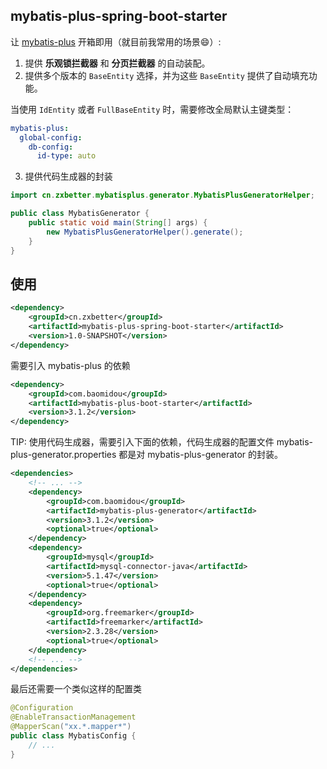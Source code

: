 ## mybatis-plus-spring-boot-starter

让 [mybatis-plus](https://github.com/baomidou/mybatis-plus) 开箱即用（就目前我常用的场景😄）:

1. 提供 **乐观锁拦截器** 和 **分页拦截器** 的自动装配。
2. 提供多个版本的 `BaseEntity` 选择，并为这些 `BaseEntity` 提供了自动填充功能。

  当使用 `IdEntity` 或者 `FullBaseEntity` 时，需要修改全局默认主键类型：
  
  ```yaml
  mybatis-plus:
    global-config:
      db-config:
        id-type: auto
  ```

3. 提供代码生成器的封装

  ```java
  import cn.zxbetter.mybatisplus.generator.MybatisPlusGeneratorHelper;

  public class MybatisGenerator {
      public static void main(String[] args) {
          new MybatisPlusGeneratorHelper().generate();
      }
  }
  ```

## 使用

```xml
<dependency>
    <groupId>cn.zxbetter</groupId>
    <artifactId>mybatis-plus-spring-boot-starter</artifactId>
    <version>1.0-SNAPSHOT</version>
</dependency>
```

需要引入 mybatis-plus 的依赖

```xml
<dependency>
    <groupId>com.baomidou</groupId>
    <artifactId>mybatis-plus-boot-starter</artifactId>
    <version>3.1.2</version>
</dependency>
```

TIP: 使用代码生成器，需要引入下面的依赖，代码生成器的配置文件 mybatis-plus-generator.properties 都是对 mybatis-plus-generator 的封装。

```xml
<dependencies>
    <!-- ... -->
    <dependency>
        <groupId>com.baomidou</groupId>
        <artifactId>mybatis-plus-generator</artifactId>
        <version>3.1.2</version>
        <optional>true</optional>
    </dependency>
    <dependency>
        <groupId>mysql</groupId>
        <artifactId>mysql-connector-java</artifactId>
        <version>5.1.47</version>
        <optional>true</optional>
    </dependency>
    <dependency>
        <groupId>org.freemarker</groupId>
        <artifactId>freemarker</artifactId>
        <version>2.3.28</version>
        <optional>true</optional>
    </dependency>
    <!-- ... -->
</dependencies>
```

最后还需要一个类似这样的配置类

```java
@Configuration
@EnableTransactionManagement
@MapperScan("xx.*.mapper*")
public class MybatisConfig {
    // ...
}
```
